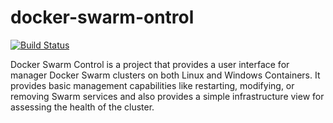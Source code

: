 # docker-swarm-ontrol 

[![Build Status](https://travis-ci.org/chrisjstevenson/docker-swarm-control.svg?branch=master)](https://travis-ci.org/chrisjstevenson/docker-swarm-control.svg?branch=master)

Docker Swarm Control is a project that provides a user interface for manager Docker Swarm clusters on both Linux and Windows Containers. It 
provides basic management capabilities like restarting, modifying, or removing Swarm services and also provides a simple infrastructure view
for assessing the health of the cluster. 